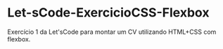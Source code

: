 # Let-sCode-ExercicioCSS-Flexbox
Exercício 1 da Let'sCode para montar um CV utilizando HTML+CSS com flexbox.
